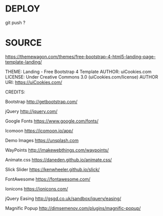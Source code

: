 
# DEPLOY

git push ?


# SOURCE

https://themewagon.com/themes/free-bootstrap-4-html5-landing-page-template-landing/


THEME: Landing - Free Bootstrap 4 Template
AUTHOR: uiCookies.com
LICENSE: Under Creative Commons 3.0 (uiCookies.com/license)
AUTHOR URI: https://uiCookies.com/


CREDITS:

Bootstrap
http://getbootstrap.com/

jQuery
http://jquery.com/

Google Fonts
https://www.google.com/fonts/

Icomoon
https://icomoon.io/app/

Demo Images
https://unsplash.com

WayPoints
http://imakewebthings.com/waypoints/

Animate.css
https://daneden.github.io/animate.css/

Slick Slider
https://kenwheeler.github.io/slick/

FontAwesome
https://fontawesome.com/

Ionicons
https://ionicons.com/

jQuery Easing
http://gsgd.co.uk/sandbox/jquery/easing/

Magnific Popup
http://dimsemenov.com/plugins/magnific-popup/
